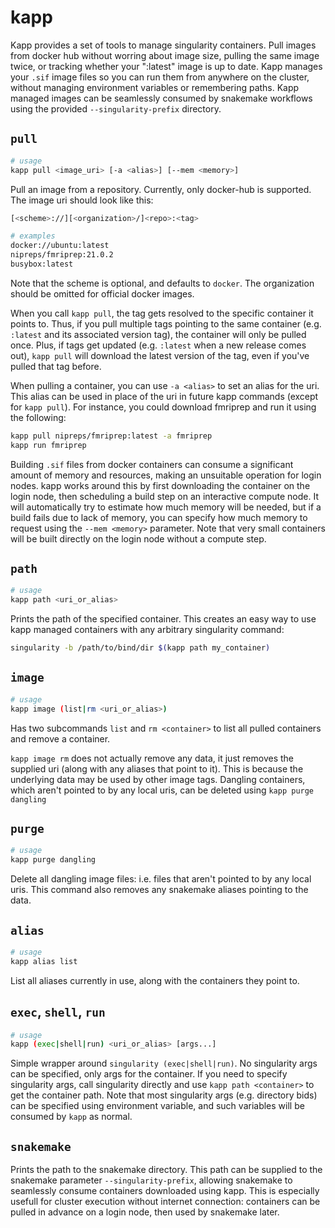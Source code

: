 # kapp

Kapp provides a set of tools to manage singularity containers. Pull images from docker hub without worring about image size, pulling the same image twice, or tracking whether your ":latest" image is up to date. Kapp manages your `.sif` image files so you can run them from anywhere on the cluster, without managing environment variables or remembering paths. Kapp managed images can be seamlessly consumed by snakemake workflows using the provided `--singularity-prefix` directory.

## `pull`

```bash
# usage
kapp pull <image_uri> [-a <alias>] [--mem <memory>]
```

Pull an image from a repository. Currently, only docker-hub is supported. The image uri should look like this:

```bash
[<scheme>://][<organization>/]<repo>:<tag>

# examples
docker://ubuntu:latest
nipreps/fmriprep:21.0.2
busybox:latest
```

Note that the scheme is optional, and defaults to `docker`. The organization should be omitted for official docker images.

When you call `kapp pull`, the tag gets resolved to the specific container it points to. Thus, if you pull multiple tags pointing to the same container (e.g. `:latest` and its associated version tag), the container will only be pulled once. Plus, if tags get updated (e.g. `:latest` when a new release comes out), `kapp pull` will download the latest version of the tag, even if you've pulled that tag before.

When pulling a container, you can use `-a <alias>` to set an alias for the uri. This alias can be used in place of the uri in future kapp commands (except for `kapp pull`). For instance, you could download fmriprep and run it using the following:

```bash
kapp pull nipreps/fmriprep:latest -a fmriprep
kapp run fmriprep
```

Building `.sif` files from docker containers can consume a significant amount of memory and resources, making an unsuitable operation for login nodes. kapp works around this by first downloading the container on the login node, then scheduling a build step on an interactive compute node. It will automatically try to estimate how much memory will be needed, but if a build fails due to lack of memory, you can specify how much memory to request using the `--mem <memory>` parameter. Note that very small containers will be built directly on the login node without a compute step.

## `path`
```bash
# usage
kapp path <uri_or_alias>
```

Prints the path of the specified container. This creates an easy way to use kapp managed containers with any arbitrary singularity command:

```bash
singularity -b /path/to/bind/dir $(kapp path my_container)
```

## `image`

```bash
# usage
kapp image (list|rm <uri_or_alias>)
```

Has two subcommands `list` and `rm <container>` to list all pulled containers and remove a container.

`kapp image rm` does not actually remove any data, it just removes the supplied uri (along with any aliases that point to it). This is because the underlying data may be used by other image tags. Dangling containers, which aren't pointed to by any local uris, can be deleted using `kapp purge dangling`

## `purge`

```bash
# usage
kapp purge dangling
```

Delete all dangling image files: i.e. files that aren't pointed to by any local uris. This command also removes any snakemake aliases pointing to the data.

## `alias`

```bash
# usage
kapp alias list
```

List all aliases currently in use, along with the containers they point to.

## `exec`, `shell`, `run`

```bash
# usage
kapp (exec|shell|run) <uri_or_alias> [args...]
```

Simple wrapper around `singularity (exec|shell|run)`. No singularity args can be specified, only args for the container. If you need to specify singularity args, call singularity directly and use `kapp path <container>` to get the container path. Note that most singularity args (e.g. directory bids) can be specified using environment variable, and such variables will be consumed by `kapp` as normal.

## `snakemake`

Prints the path to the snakemake directory. This path can be supplied to the snakemake parameter `--singularity-prefix`, allowing snakemake to seamlessly consume containers downloaded using kapp. This is especially usefull for cluster execution without internet connection: containers can be pulled in advance on a login node, then used by snakemake later.
